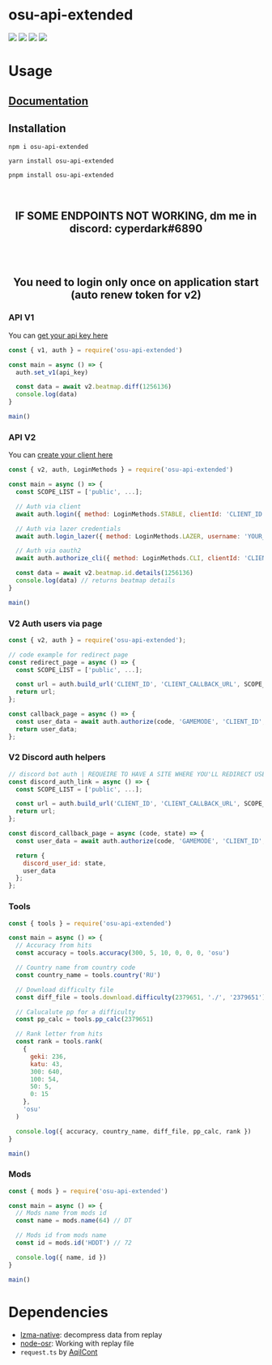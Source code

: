 # osu-api-extended

[![](https://img.shields.io/npm/v/osu-api-extended?color=AD745F&style=for-the-badge)](https://www.npmjs.org/package/osu-api-extended)
[![](https://img.shields.io/bundlephobia/min/@aqilcont/osu-api-extended?color=5FAE89&label=size&style=for-the-badge)](https://www.npmjs.org/package/osu-api-extended)
[![](https://img.shields.io/npm/dm/osu-api-extended?color=625FAD&style=for-the-badge)](https://npm-stat.com/charts.html?package=osu-api-extended)
![](https://img.shields.io/npm/l/osu-api-extended?color=AD5F8C&style=for-the-badge)

# Usage

## [Documentation](https://github.com/cyperdark/osu-api-extended/wiki)

## Installation

```
npm i osu-api-extended
```

```
yarn install osu-api-extended
```

```
pnpm install osu-api-extended
```

<br>
<h2 align="center">IF SOME ENDPOINTS NOT WORKING, dm me in discord: cyperdark#6890</h2>
<br>
<br>

<h2 align="center">You need to login only once on application start (auto renew token for v2)</h2>

### API V1

You can [get your api key here](https://osu.ppy.sh/p/api 'https://osu.ppy.sh/p/api')

```javascript
const { v1, auth } = require('osu-api-extended')

const main = async () => {
  auth.set_v1(api_key)

  const data = await v2.beatmap.diff(1256136)
  console.log(data)
}

main()
```

### API V2

You can [create your client here](https://osu.ppy.sh/home/account/edit#oauth 'https://osu.ppy.sh/home/account/edit#oauth')

```javascript
const { v2, auth, LoginMethods } = require('osu-api-extended')

const main = async () => {
  const SCOPE_LIST = ['public', ...];

  // Auth via client
  await auth.login({ method: LoginMethods.STABLE, clientId: 'CLIENT_ID', clientSecret: 'CLIENT_SECRET', scope: SCOPE_LIST });

  // Auth via lazer credentials
  await auth.login_lazer({ method: LoginMethods.LAZER, username: 'YOUR_USERNAME', password: 'YOUR_PASSWORD' });

  // Auth via oauth2
  await auth.authorize_cli({ method: LoginMethods.CLI, clientId: 'CLIENT_ID', clientSecret: 'CLIENT_SECRET', redirectUri: 'CALLBACK_URL', scope: SCOPE_LIST });

  const data = await v2.beatmap.id.details(1256136)
  console.log(data) // returns beatmap details
}

main()
```

### V2 Auth users via page

```javascript
const { v2, auth } = require('osu-api-extended');

// code example for redirect page
const redirect_page = async () => {
  const SCOPE_LIST = ['public', ...];

  const url = auth.build_url('CLIENT_ID', 'CLIENT_CALLBACK_URL', SCOPE_LIST);
  return url;
};

const callback_page = async () => {
  const user_data = await auth.authorize(code, 'GAMEMODE', 'CLIENT_ID', 'CLIENT_SECRET', 'CLIENT_CALLBACK_URL');
  return user_data;
};

```

### V2 Discord auth helpers

```javascript
// discord bot auth | REQUEIRE TO HAVE A SITE WHERE YOU'LL REDIRECT USERS AFTER AUTH
const discord_auth_link = async () => {
  const SCOPE_LIST = ['public', ...];

  const url = auth.build_url('CLIENT_ID', 'CLIENT_CALLBACK_URL', SCOPE_LIST, 'DICSORD_USER_ID');
  return url;
};

const discord_callback_page = async (code, state) => {
  const user_data = await auth.authorize(code, 'GAMEMODE', 'CLIENT_ID', 'CLIENT_SECRET', 'CLIENT_CALLBACK_URL');

  return {
    discord_user_id: state,
    user_data
  };
};

```

### Tools

```javascript
const { tools } = require('osu-api-extended')

const main = async () => {
  // Accuracy from hits
  const accuracy = tools.accuracy(300, 5, 10, 0, 0, 0, 'osu')

  // Country name from country code
  const country_name = tools.country('RU')

  // Download difficulty file
  const diff_file = tools.download.difficulty(2379651, './', '2379651')

  // Calucalute pp for a difficulty
  const pp_calc = tools.pp_calc(2379651)

  // Rank letter from hits
  const rank = tools.rank(
    {
      geki: 236,
      katu: 43,
      300: 640,
      100: 54,
      50: 5,
      0: 15
    },
    'osu'
  )

  console.log({ accuracy, country_name, diff_file, pp_calc, rank })
}

main()
```

### Mods

```javascript
const { mods } = require('osu-api-extended')

const main = async () => {
  // Mods name from mods id
  const name = mods.name(64) // DT

  // Mods id from mods name
  const id = mods.id('HDDT') // 72

  console.log({ name, id })
}

main()
```

# Dependencies

- [lzma-native](https://www.npmjs.com/package/lzma-native 'https://www.npmjs.com/package/lzma-native'): decompress data from replay
- [node-osr](npmjs.com/package/node-osr 'npmjs.com/package/node-osr'): Working with replay file
- `request.ts` by [AqilCont](https://github.com/AqilCont 'https://github.com/AqilCont')
